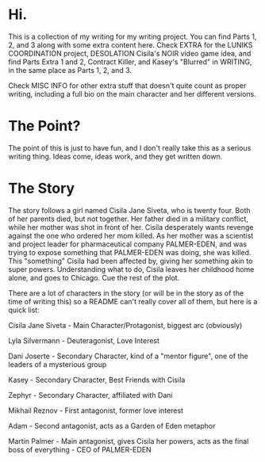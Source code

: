 # Hi.

This is a collection of my writing for my writing project. You can find Parts 1, 2, and 3 along with some extra content here. Check EXTRA for the LUNIKS COORDINATION project, DESOLATION Cisila's NOIR video game idea, and find Parts Extra 1 and 2, Contract Killer, and Kasey's "Blurred" in WRITING, in the same place as Parts 1, 2, and 3. 

Check MISC INFO for other extra stuff that doesn't quite count as proper writing, including a full bio on the main character and her different versions. 

# The Point?

The point of this is just to have fun, and I don't really take this as a serious writing thing. Ideas come, ideas work, and they get written down.

# The Story

The story follows a girl named Cisila Jane Siveta, who is twenty four. Both of her parents died, but not together. Her father died in a military conflict, while her mother was shot in front of her. Cisila desperately wants revenge against the one who ordered her mom killed. As her mother was a scientist and project leader for pharmaceutical company PALMER-EDEN, and was trying to expose something that PALMER-EDEN was doing, she was killed. This "something" Cisila had been affected by, giving her something akin to super powers. Understanding what to do, Cisila leaves her childhood home alone, and goes to Chicago. Cue the rest of the plot.

There are a lot of characters in the story (or will be in the story as of the time of writing this) so a README can't really cover all of them, but here is a quick list:

Cisila Jane Siveta - Main Character/Protagonist, biggest arc (obviously)

Lyla Silvermann - Deuteragonist, Love Interest

Dani Joserte - Secondary Character, kind of a "mentor figure", one of the leaders of a mysterious group

Kasey - Secondary Character, Best Friends with Cisila

Zephyr - Secondary Character, affiliated with Dani

Mikhail Reznov - First antagonist, former love interest

Adam - Second antagonist, acts as a Garden of Eden metaphor

Martin Palmer - Main antagonist, gives Cisila her powers, acts as the final boss of everything - CEO of PALMER-EDEN
